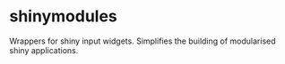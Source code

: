 # shinymodules
Wrappers for shiny input widgets. Simplifies the building of modularised shiny
applications.
